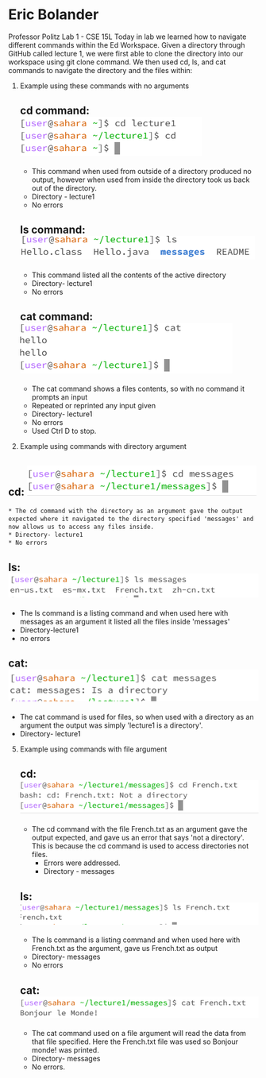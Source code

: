 # Eric Bolander 
Professor Politz
Lab 1 - CSE 15L
Today in lab we learned how to navigate different commands within the Ed Workspace. Given a directory through GitHub called lecture 1, we were first able to clone the directory into our workspace using git 
clone command. 
We then used cd, ls, and cat commands to navigate the directory and the files within:
1. Example using these commands with no arguments
   ## cd command: ![Image](cd1.png)
   * This command when used from outside of a directory produced no output, however when used from inside the directory took us back out of the directory.
   * Directory - lecture1
   * No errors
 
   ## ls command: ![Image](ls1.png)
   * This command listed all the contents of the active directory
   * Directory- lecture1
   * No errors

   ## cat command: ![Image](cat1.png)
   * The cat command shows a files contents, so with no command it prompts an input
   * Repeated or reprinted any input given
   * Directory- lecture1
   * No errors
   * Used Ctrl D to stop. 
3.  Example using commands with directory argument
   ## cd: ![Image](cd2.png)
    * The cd command with the directory as an argument gave the output expected where it navigated to the directory specified 'messages' and now allows us to access any files inside.
    * Directory- lecture1
    * No errors
   ## ls: ![Image](ls2.png)
   * The ls command is a listing command and when used here with messages as an argument it listed all the files inside 'messages'
   * Directory-lecture1
   * no errors 
   ## cat: ![Image](cat2.png)
   * The cat command is used for files, so when used with a directory as an argument the output was simply 'lecture1 is a directory'.
   * Directory- lecture1 
5. Example using commands with file argument
   ## cd: ![Image](cd3.png)
   * The cd command with the file French.txt as an argument gave the output expected, and gave us an error that says 'not a directory'. This is because the cd command is used to access directories not files.
     * Errors were addressed.
     * Directory - messages
   ## ls: ![Image](ls3.png)
   * The ls command is a listing command and when used here with French.txt as the argument, gave us French.txt as output
   * Directory- messages
   * No errors
   ## cat: ![Image](cat3.png)
   * The cat command used on a file argument will read the data from that file specified. Here the French.txt file was used so Bonjour monde! was printed.
   * Directory- messages
   * No errors. 
   
